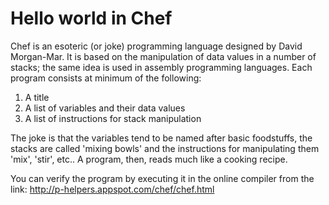 # Hello world in Chef
Chef is an esoteric (or joke) programming language designed by David Morgan-Mar. 
It is based on the manipulation of data values in a number of stacks; the same idea is used in assembly programming languages. 
Each program consists at minimum of the following:
1. A title
2. A list of variables and their data values
3. A list of instructions for stack manipulation

The joke is that the variables tend to be named after basic foodstuffs, the stacks are called 'mixing bowls' and the instructions for manipulating them 'mix', 'stir', etc.. A program, then, reads much like a cooking recipe.

You can verify the program by executing it in the online compiler from the link:
http://p-helpers.appspot.com/chef/chef.html
